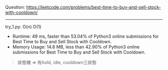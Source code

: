 Question: https://leetcode.com/problems/best-time-to-buy-and-sell-stock-with-cooldown/

---

try_1.py: O(n) O(1)

* Runtime: 49 ms, faster than 53.04% of Python3 online submissions for Best Time to Buy and Sell Stock with Cooldown.
* Memory Usage: 14.6 MB, less than 42.90% of Python3 online submissions for Best Time to Buy and Sell Stock with Cooldown.

> 狀態機 => 有hold, idle, cooldown三狀態